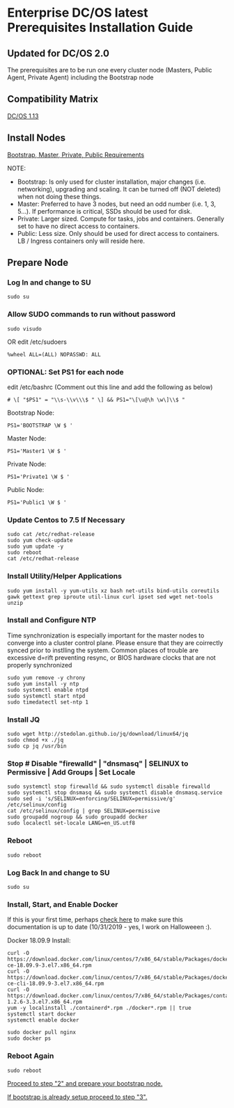 # Enterprise DC/OS latest Prerequisites Installation Guide
## Updated for DC/OS 2.0

The prerequisites are to be run one every cluster node (Masters, Public Agent, Private Agent) including the Bootstrap node

## Compatibility Matrix

[DC/OS 1.13](https://docs.mesosphere.com/version-policy/)

## Install Nodes

[Bootstrap, Master, Private, Public Requirements](https://docs.d2iq.com/mesosphere/dcos/2.0/installing/production/system-requirements/)

NOTE: 
- Bootstrap: Is only used for cluster installation, major changes (i.e. networking), upgrading and scaling.  It can be turned off (NOT deleted) when not doing these things.
- Master: Preferred to have 3 nodes, but need an odd number (i.e. 1, 3, 5...).  If performance is critical, SSDs should be used for disk.
- Private: Larger sized.  Compute for tasks, jobs and containers.  Generally set to have no direct access to containers.
- Public: Less size.  Only should be used for direct access to containers.  LB / Ingress containers only will reside here.


## Prepare Node

### Log In and change to SU
```
sudo su
```

### Allow SUDO commands to run without password
```
sudo visudo
```
OR edit /etc/sudoers
```
%wheel ALL=(ALL) NOPASSWD: ALL
```

### OPTIONAL: Set PS1 for each node
edit /etc/bashrc (Comment out this line and add the following as below)
```
# \[ "$PS1" = "\\s-\\v\\\$ " \] && PS1="\[\u@\h \w\]\\$ "
```
Bootstrap Node:
```
PS1='BOOTSTRAP \W $ ' 
```
Master Node:
```
PS1='Master1 \W $ ' 
```
Private Node:
```
PS1='Private1 \W $ ' 
```
Public Node:
```
PS1='Public1 \W $ ' 
```

### Update Centos to 7.5 If Necessary
```
sudo cat /etc/redhat-release
sudo yum check-update
sudo yum update -y
sudo reboot
cat /etc/redhat-release
```

### Install Utility/Helper Applications
```
sudo yum install -y yum-utils xz bash net-utils bind-utils coreutils gawk gettext grep iproute util-linux curl ipset sed wget net-tools unzip
```

### Install and Configure NTP
Time synchronization is especially important for the master nodes to converge into a cluster control plane.  Please ensure that they are coirrectly synced prior to instlling the system.  Common places of trouble are excessive d=rift preventing resync, or BIOS hardware clocks that are not properly synchronized
```
sudo yum remove -y chrony
sudo yum install -y ntp
sudo systemctl enable ntpd
sudo systemctl start ntpd
sudo timedatectl set-ntp 1
```

### Install JQ
```
sudo wget http://stedolan.github.io/jq/download/linux64/jq
sudo chmod +x ./jq
sudo cp jq /usr/bin
```

### Stop # Disable "firewalld" | "dnsmasq" | SELINUX to Permissive | Add Groups | Set Locale
```
sudo systemctl stop firewalld && sudo systemctl disable firewalld
sudo systemctl stop dnsmasq && sudo systemctl disable dnsmasq.service
sudo sed -i 's/SELINUX=enforcing/SELINUX=permissive/g' /etc/selinux/config
cat /etc/selinux/config | grep SELINUX=permissive
sudo groupadd nogroup && sudo groupadd docker
sudo localectl set-locale LANG=en_US.utf8
```

### Reboot
```
sudo reboot
```

### Log Back In and change to SU
```
sudo su
```

### Install, Start, and Enable Docker
If this is your first time, perhaps [check here](https://docs.d2iq.com/mesosphere/dcos/version-policy/#centos-support-matrix-2) to make sure this documentation is up to date (10/31/2019 - yes, I work on Halloweeen :).

Docker 18.09.9 Install:
```
curl -O  https://download.docker.com/linux/centos/7/x86_64/stable/Packages/docker-ce-18.09.9-3.el7.x86_64.rpm
curl -O https://download.docker.com/linux/centos/7/x86_64/stable/Packages/docker-ce-cli-18.09.9-3.el7.x86_64.rpm
curl -O https://download.docker.com/linux/centos/7/x86_64/stable/Packages/containerd.io-1.2.6-3.3.el7.x86_64.rpm
yum -y localinstall ./containerd*.rpm ./docker*.rpm || true
systemctl start docker
systemctl enable docker

sudo docker pull nginx
sudo docker ps
```

### Reboot Again
```
sudo reboot
```
[Proceed to step "2" and prepare your bootstrap node.](https://github.com/jdyver/Enterprise-DC-OS-LATEST-Install-Cheatsheet/blob/master/2%20-%20Bootstrap_Preparation.md)

[If bootstrap is already setup proceed to step "3".](https://github.com/jdyver/Enterprise-DC-OS-LATEST-Install-Cheatsheet/blob/master/3%20-%20Installation.md)

